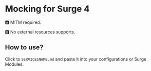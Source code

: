 # Mocking for Surge 4
🅰️ MITM required.

🅱️ No external resources supports.

## How to use?
Click to ```SERVICESNAME.md``` and paste it into your configurations or Surge Modules.
